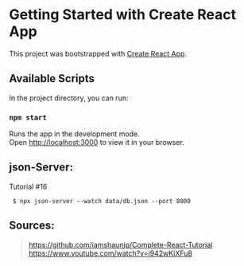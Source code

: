 # Getting Started with Create React App

This project was bootstrapped with [Create React App](https://github.com/facebook/create-react-app).

## Available Scripts

In the project directory, you can run:

### `npm start`

Runs the app in the development mode.\
Open [http://localhost:3000](http://localhost:3000) to view it in your browser.


## json-Server:
Tutorial #16
```
 $ npx json-server --watch data/db.json --port 8000
```

## Sources:

>https://github.com/iamshaunjp/Complete-React-Tutorial
https://www.youtube.com/watch?v=j942wKiXFu8
